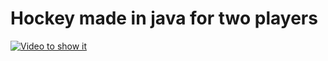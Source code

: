 # Hockey made in java for two players
[![Video to show it](https://image.prntscr.com/image/5bTTZCNRRlaLW8L1zM_oeA.png)](https://www.youtube.com/watch?v=ZkmAoRqD1cA)

